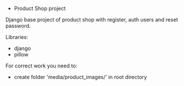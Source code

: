 * Product Shop project

Django base project of product shop with register, auth users and reset password.

Libraries:
- django
- pillow

For correct work you need to:
- create folder 'media/product_images/' in root directory 